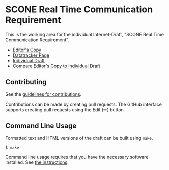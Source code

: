 # SCONE Real Time Communication Requirement

This is the working area for the individual Internet-Draft, "SCONE Real Time Communication Requirement".

* [Editor's Copy](https://VMatrix1900.github.io/draft-scone-rtc-requirement/#go.draft-shi-scone-rtc-requirement.html)
* [Datatracker Page](https://datatracker.ietf.org/doc/draft-shi-scone-rtc-requirement)
* [Individual Draft](https://datatracker.ietf.org/doc/html/draft-shi-scone-rtc-requirement)
* [Compare Editor's Copy to Individual Draft](https://VMatrix1900.github.io/draft-scone-rtc-requirement/#go.draft-shi-scone-rtc-requirement.diff)


## Contributing

See the
[guidelines for contributions](https://github.com/VMatrix1900/draft-scone-rtc-requirement/blob/main/CONTRIBUTING.md).

Contributions can be made by creating pull requests.
The GitHub interface supports creating pull requests using the Edit (✏) button.


## Command Line Usage

Formatted text and HTML versions of the draft can be built using `make`.

```sh
$ make
```

Command line usage requires that you have the necessary software installed.  See
[the instructions](https://github.com/martinthomson/i-d-template/blob/main/doc/SETUP.md).

